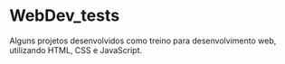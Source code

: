 # WebDev_tests

Alguns projetos desenvolvidos como treino para desenvolvimento web, utilizando HTML, CSS e JavaScript.
